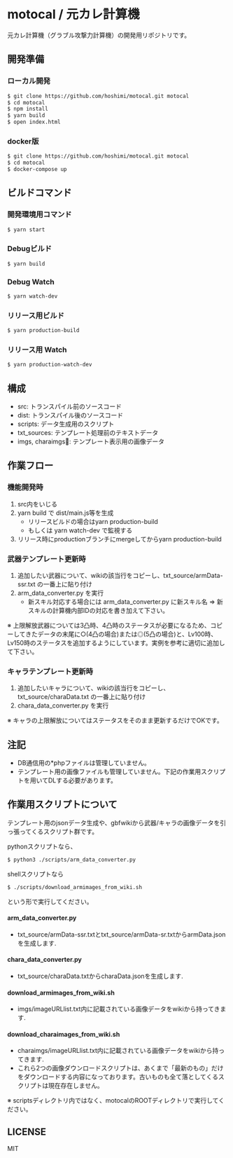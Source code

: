 # motocal / 元カレ計算機
元カレ計算機（グラブル攻撃力計算機）の開発用リポジトリです。

## 開発準備

### ローカル開発
```sh
$ git clone https://github.com/hoshimi/motocal.git motocal
$ cd motocal
$ npm install
$ yarn build
$ open index.html
```
### docker版
```sh
$ git clone https://github.com/hoshimi/motocal.git motocal
$ cd motocal
$ docker-compose up
```

## ビルドコマンド
### 開発環境用コマンド
```sh
$ yarn start
```

### Debugビルド
```sh
$ yarn build
```
### Debug Watch
```sh
$ yarn watch-dev
```
### リリース用ビルド
```sh
$ yarn production-build
```
### リリース用 Watch
```sh
$ yarn production-watch-dev
```

## 構成
- src: トランスパイル前のソースコード
- dist: トランスパイル後のソースコード
- scripts: データ生成用のスクリプト
- txt_sources: テンプレート処理前のテキストデータ
- imgs, charaimgs: テンプレート表示用の画像データ

## 作業フロー
### 機能開発時
1. src内をいじる
2. yarn build で dist/main.js等を生成
    - リリースビルドの場合はyarn production-build
    - もしくは yarn watch-dev で監視する
3. リリース時にproductionブランチにmergeしてからyarn production-build

### 武器テンプレート更新時
1. 追加したい武器について、wikiの該当行をコピーし、txt_source/armData-ssr.txt の一番上に貼り付け
2. arm_data_converter.py を実行
    - 新スキル対応する場合には arm_data_converter.py に新スキル名 => 新スキルの計算機内部IDの対応を書き加えて下さい。

※ 上限解放武器については3凸時、4凸時のステータスが必要になるため、コピーしてきたデータの末尾に○(4凸の場合)または◎(5凸の場合)と、Lv100時、Lv150時のステータスを追加するようにしています。実例を参考に適切に追加して下さい。

### キャラテンプレート更新時
1. 追加したいキャラについて、wikiの該当行をコピーし、txt_source/charaData.txt の一番上に貼り付け
2. chara_data_converter.py を実行

※ キャラの上限解放についてはステータスをそのまま更新するだけでOKです。

## 注記
- DB通信用の*phpファイルは管理していません。
- テンプレート用の画像ファイルも管理していません。下記の作業用スクリプトを用いてDLする必要があります。

## 作業用スクリプトについて
テンプレート用のjsonデータ生成や、gbfwikiから武器/キャラの画像データを引っ張ってくるスクリプト群です。

pythonスクリプトなら、
```sh
$ python3 ./scripts/arm_data_converter.py
```

shellスクリプトなら
```sh
$ ./scripts/download_armimages_from_wiki.sh
```

という形で実行してください。

#### arm\_data\_converter.py
- txt_source/armData-ssr.txtとtxt_source/armData-sr.txtからarmData.jsonを生成します.

#### chara\_data\_converter.py
- txt_source/charaData.txtからcharaData.jsonを生成します.

#### download\_armimages\_from\_wiki.sh
- imgs/imageURLlist.txt内に記載されている画像データをwikiから持ってきます.
#### download\_charaimages\_from\_wiki.sh
- charaimgs/imageURLlist.txt内に記載されている画像データをwikiから持ってきます.
- これら2つの画像ダウンロードスクリプトは、あくまで「最新のもの」だけをダウンロードする内容になっております。古いものも全て落としてくるスクリプトは現在存在しません。

※ scriptsディレクトリ内ではなく、motocalのROOTディレクトリで実行してください。

## LICENSE
MIT
